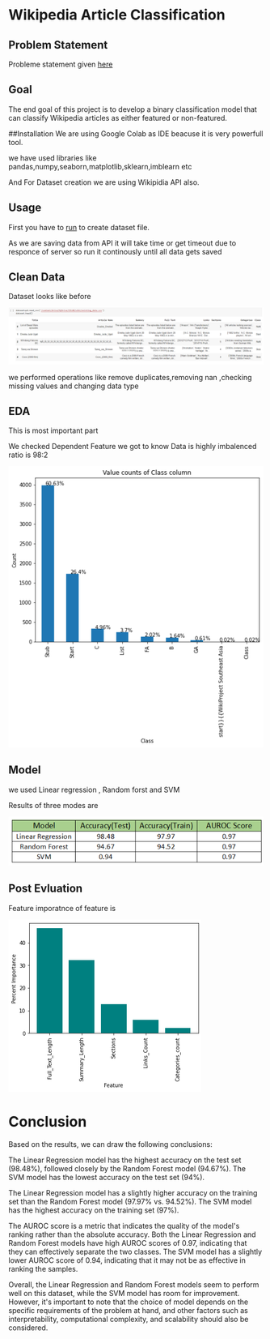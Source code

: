 # Wikipedia Article Classification

## Problem Statement
Probleme statement given [here](https://github.com/Shubh4545/Wikipedia_Article_Classification/blob/3dd2706404ac7bf2ddc5fa1ac579bba2ce627baa/Wikipedia_Article_Classification.ipynb) 

## Goal 
The end goal of this project is to develop a binary classification model that can classify Wikipedia articles as either featured or non-featured. 

##Installation
We are using Google Colab as IDE beacuse it is very powerfull tool.

we have used libraries like pandas,numpy,seaborn,matplotlib,sklearn,imblearn etc

And For Dataset creation we are using Wikipidia API also.

## Usage
First you have to [run](https://github.com/Shubh4545/Wikipedia_Article_Classification/blob/3dd2706404ac7bf2ddc5fa1ac579bba2ce627baa/WIkipedia_dataset_Create.ipynb) to create dataset file.

As we are saving data from API it will take time or get timeout due to responce of server so run it continously until all data gets saved

## Clean Data
Dataset looks like before

![dataset](https://github.com/Shubh4545/Wikipedia_Article_Classification/blob/200ccdb7ded80c7473382571f2fb634be7a18eca/Resource/dataset%20before%20cleaning.png)

we performed  operations like remove duplicates,removing nan ,checking missing values and changing data type

## EDA
This is most important part

We checked Dependent Feature we got to know Data is highly imbalenced ratio is 98:2

![dependent](https://github.com/Shubh4545/Wikipedia_Article_Classification/blob/a25696176ca83b41cee5b63c480b0a2bbb2a682d/Resource/y.png)

## Model

we used Linear regression , Random forst and SVM 

Results of three modes are

![Result](https://github.com/Shubh4545/Wikipedia_Article_Classification/blob/1b46c07f1af845e0d02cae40cbe58e5f6dc9d5de/Resource/result.png)

## Post Evluation

Feature imporatnce of feature is 

![imp](https://github.com/Shubh4545/Wikipedia_Article_Classification/blob/ffd4a0903f7974294aa75823898576c35aafe766/Resource/feature%20imp.png)

# Conclusion
Based on the results, we can draw the following conclusions:

The Linear Regression model has the highest accuracy on the test set (98.48%), followed closely by the Random Forest model (94.67%). The SVM model has the lowest accuracy on the test set (94%).

The Linear Regression model has a slightly higher accuracy on the training set than the Random Forest model (97.97% vs. 94.52%). The SVM model has the highest accuracy on the training set (97%).

The AUROC score is a metric that indicates the quality of the model's ranking rather than the absolute accuracy. Both the Linear Regression and Random Forest models have high AUROC scores of 0.97, indicating that they can effectively separate the two classes. The SVM model has a slightly lower AUROC score of 0.94, indicating that it may not be as effective in ranking the samples.

Overall, the Linear Regression and Random Forest models seem to perform well on this dataset, while the SVM model has room for improvement. However, it's important to note that the choice of model depends on the specific requirements of the problem at hand, and other factors such as interpretability, computational complexity, and scalability should also be considered.









